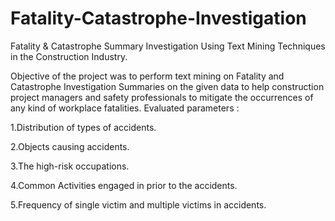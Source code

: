 # Fatality-Catastrophe-Investigation
Fatality &amp; Catastrophe Summary Investigation Using Text Mining Techniques in the Construction Industry.

Objective of the project was to perform text mining on Fatality and Catastrophe Investigation Summaries on the given data to help construction project managers and safety professionals to mitigate the occurrences of any kind of workplace fatalities. Evaluated parameters :

1.Distribution of types of accidents.

2.Objects causing accidents.

3.The high-risk occupations.

4.Common Activities engaged in prior to the accidents.

5.Frequency of single victim and multiple victims in accidents.
